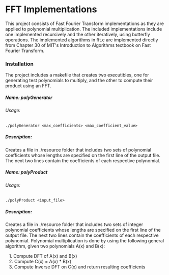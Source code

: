 # FFT Implementations

This project consists of Fast Fourier Transform implementations as they are applied
to polynomial multiplication. The included implementations include one implemented
recursively and the other iteratively, using butterfly operations. The implemented 
algorithms in fft.c are implemented directly from Chapter 30 of MIT's Introduction 
to Algorithms textbook on Fast Fourier Transform.

### Installation
The project includes a makefile that creates two executibles, one for generating test
polynomials to multiply, and the other to compute their product using an FFT.

##### Name: polyGenerator                                                    
                                                                
###### Usage:
    ./polyGenerator <max_coefficients> <max_coefficient_value>     
                                                                
##### Description:                                                           
Creates a file in ./resource folder that includes two sets of polynomial coefficients whose lengths are specified on the first line of the output file. The next two lines contain the coefficients of each respective polynomial.
                                                                             
##### Name: polyProduct                                                         
                                                                          
###### Usage:
    ./polyProduct <input_file>                                       
                                                                          
##### Description:                                                              
Creates a file in ./resource folder that includes two sets of integer polynomial coefficients whose lengths are specified on the first line of the output file. The next two lines contain the coefficients of each respective polynomial. Polynomial multiplication is done by using the following general algorithm, given two polynomials A(x) and B(x): 

&nbsp;&nbsp;&nbsp;1. Compute DFT of A(x) and B(x)                                     
&nbsp;&nbsp;&nbsp;2. Compute C(x) = A(x) * B(x)                                       
&nbsp;&nbsp;&nbsp;3. Compute Inverse DFT on C(x) and return resulting coefficients    
